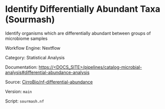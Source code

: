 # Identify Differentially Abundant Taxa (Sourmash)

Identify organisms which are differentially abundant between groups of microbiome samples


Workflow Engine: Nextflow


Category: Statistical Analysis


Documentation: [https://<DOCS_SITE>/pipelines/catalog-microbial-analysis#differential-abundance-analysis](https://<DOCS_SITE>/pipelines/catalog-microbial-analysis#differential-abundance-analysis)


Source: [CirroBio/nf-differential-abundance](CirroBio/nf-differential-abundance)


Version: `main`


Script: `sourmash.nf`
